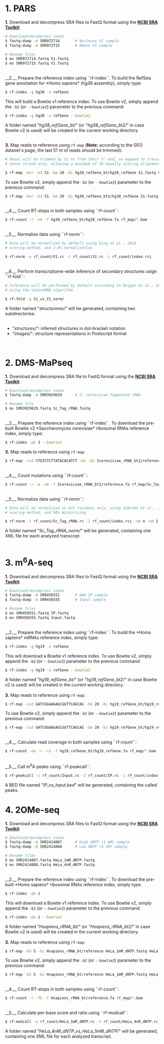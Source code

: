 # 1. PARS

__1.__ Download and decompress SRA files to FastQ format using the [__NCBI SRA Toolkit__](https://trace.ncbi.nlm.nih.gov/Traces/sra/sra.cgi?view=software):

```bash
# Download/decompress reads
$ fastq-dump -A SRR972714		# Nuclease S1 sample
$ fastq-dump -A SRR972715		# RNase V1 sample

# Rename files
$ mv SRR972714.fastq S1.fastq
$ mv SRR972715.fastq V1.fastq 
```
<br/>
__2.__ Prepare the reference index using ``rf-index``. To build the RefSeq gene annotation for *Homo sapiens* (hg38 assembly), simply type:

```bash
$ rf-index -g hg38 -a refGene 
```

This will build a Bowtie v1 reference index. To use Bowtie v2, simply append the ``-b2`` (or ``--bowtie2``) parameter to the previous command:

```bash
$ rf-index -g hg38 -a refGene --bowtie2 
```

A folder named "*hg38\_refGene\_bt/*" (or "*hg38\_refGene\_bt2/*" in case Bowtie v2 is used) will be created in the current working directory.<br/><br/>

__3.__ Map reads to reference using ``rf-map`` (__Note:__ according to the GEO dataset's page, the last 51 nt of reads should be trimmed):

```bash
# Reads will be trimmed by 51 nt from their 3'-end, an mapped to transcripts
# sense strand only, allowing a maximum of 20 equally scoring alignments

$ rf-map -bnr -b3 51 -bm 20 -bi hg38_refGene_bt/hg38_refGene S1.fastq V1.fastq
```

To use Bowtie v2, simply append the ``-b2`` (or ``--bowtie2``) parameter to the previous command:

```bash
$ rf-map -bnr -b3 51 -bm 20 -bi hg38_refGene_bt2/hg38_refGene S1.fastq V1.fastq --bowtie2
```
<br/>
__4.__ Count RT-stops in both samples using ``rf-count``:

```bash
$ rf-count -r -nm -f hg38_refGene_bt/hg38_refGene.fa rf_map/*.bam
```
<br/>
__5.__ Normalize data using ``rf-norm``:

```bash
# Data will be normalized by default using Ding et al., 2014 
# scoring method, and 2-8% normalization

$ rf-norm -u rf_count/V1.rc -t rf_count/S1.rc -i rf_count/index.rci
```
<br/>
__6.__ Perform transcriptome-wide inference of secondary structures usign ``rf-fold``:

```bash
# Inference will be performed by default according to Deigan et al., 2009,
# using the ViennaRNA algorithm

$ rf-fold -g S1_vs_V1_norm/
```
A folder named "*structurome/*" will be generated, containing two subdirectories:<br/><br/>
- "*structures/*": inferred structures in dot-bracket notation<br/>
- "*images/*": structure representations in Postscript format
<br/>

# 2. DMS-MaPseq

__1.__ Download and decompress SRA file to FastQ format using the [__NCBI SRA Toolkit__](https://trace.ncbi.nlm.nih.gov/Traces/sra/sra.cgi?view=software):

```bash
# Download/decompress reads
$ fastq-dump -A SRR3929629		# S. cerevisiae Tagmented rRNA

# Rename file
$ mv SRR3929629.fastq Sc_Tag_rRNA.fastq 
```
<br/>
__2.__ Prepare the reference index using ``rf-index``. To download the pre-built Bowtie v2 *Saccharomyces cerevisiae* ribosomal RNAs reference index, simply type:

```bash
$ rf-index -pb 3 --bowtie2
```

__3.__ Map reads to reference using ``rf-map``:

```bash
$ rf-map -ca3 CTGTCTCTTATACACATCT -bs -bi Scerevisiae_rRNA_bt2/reference Sc_Tag_rRNA.fastq --bowtie2
```
<br/>
__4.__ Count mutations using ``rf-count``:

```bash
$ rf-count -r -m -nm -f Scerevisiae_rRNA_bt2/reference.fa rf_map/Sc_Tag_rRNA.bam
```
<br/>
__5.__ Normalize data using ``rf-norm``:

```bash
# Data will be normalized on A/C residues only, using Zubradt et al., 2016 
# scoring method, and 90% Winsorising

$ rf-norm -t rf_count/Sc_Tag_rRNA.rc -i rf_count/index.rci -sm 4 -nm 2 -rb AC
```

A folder named "*Sc_Tag_rRNA_norm/*" will be generated, containing one XML file for each analyzed transcript.<br/><br/>

# 3. m<sup>6</sup>A-seq

__1.__ Download and decompress SRA files to FastQ format using the [__NCBI SRA Toolkit__](https://trace.ncbi.nlm.nih.gov/Traces/sra/sra.cgi?view=software):

```bash
# Download/decompress reads
$ fastq-dump -A SRR456551		# m6A IP sample
$ fastq-dump -A SRR456555		# Input sample

# Rename files
$ mv SRR456551.fastq IP.fastq
$ mv SRR456555.fastq Input.fastq 
```
<br/>
__2.__ Prepare the reference index using ``rf-index``. To build the *Homo sapiens* mRNAs reference index, simply type:

```bash
$ rf-index -g hg19 -a refGene 
```

This will download a Bowtie v1 reference index. To use Bowtie v2, simply append the ``-b2`` (or ``--bowtie2``) parameter to the previous command:

```bash
$ rf-index -g hg19 -a refGene --bowtie2 
```

A folder named "*hg19\_refGene\_bt/*" (or "*hg19\_refGene\_bt2/*" in case Bowtie v2 is used) will be created in the current working directory.<br/><br/>
__3.__ Map reads to reference using ``rf-map``:

```bash
$ rf-map -ca3 GATCGGAAGAGCGGTTCAGCAG -bm 20 -bi hg19_refGene_bt/hg19_refGene Input.fastq IP.fastq
```

To use Bowtie v2, simply append the ``-b2`` (or ``--bowtie2``) parameter to the previous command:

```bash
$ rf-map -ca3 GATCGGAAGAGCGGTTCAGCAG -bm 20 -bi hg19_refGene_bt/hg19_refGene Input.fastq IP.fastq --bowtie2
```
<br/>
__4.__ Calculate read coverage in both samples using ``rf-count``:

```bash
$ rf-count -nm -r -co -f hg19_refGene_bt/hg19_refGene.fa rf_map/*.bam
```
<br/>
__5.__ Call m<sup>6</sup>A peaks using ``rf-peakcall``:

```bash
$ rf-peakcall -c rf_count/Input.rc -I rf_count/IP.rc -i rf_count/index.rci -e 2.5
```

A BED file named "*IP\_vs\_Input.bed*" will be generated, containing the called peaks.

# 4. 2OMe-seq

__1.__ Download and decompress SRA files to FastQ format using the [__NCBI SRA Toolkit__](https://trace.ncbi.nlm.nih.gov/Traces/sra/sra.cgi?view=software):

```bash
# Download/decompress reads
$ fastq-dump -A SRR2414087		# High dNTP (1 mM) sample
$ fastq-dump -A SRR2414088		# Low dNTP (4 nM) sample

# Rename files
$ mv SRR2414087.fastq HeLa_1mM_dNTP.fastq
$ mv SRR2414088.fastq HeLa_4nM_dNTP.fastq 
```
<br/>
__2.__ Prepare the reference index using ``rf-index``. To download the pre-built *Homo sapiens* ribosomal RNAs reference index, simply type:

```bash
$ rf-index -pb 1 
```

This will download a Bowtie v1 reference index. To use Bowtie v2, simply append the ``-b2`` (or ``--bowtie2``) parameter to the previous command:

```bash
$ rf-index -pb 1 --bowtie2 
```

A folder named "*Hsapiens\_rRNA_bt/*" (or "*Hsapiens\_rRNA_bt2/*" in case Bowtie v2 is used) will be created in the current working directory.<br/><br/>
__3.__ Map reads to reference using ``rf-map``:

```bash
$ rf-map -b5 5 -bi Hsapiens_rRNA_bt/reference HeLa_1mM_dNTP.fastq HeLa_4nM_dNTP.fastq
```

To use Bowtie v2, simply append the ``-b2`` (or ``--bowtie2``) parameter to the previous command:

```bash
$ rf-map -b5 5 -bi Hsapiens_rRNA_bt/reference HeLa_1mM_dNTP.fastq HeLa_4nM_dNTP.fastq --bowtie2
```
<br/>
__4.__ Count RT-stops in both samples using ``rf-count``:

```bash
$ rf-count -r -fh -f Hsapiens_rRNA_bt/reference.fa rf_map/*.bam
```
<br/>
__5.__ Calculate per-base score and ratio using ``rf-modcall``:

```bash
$ rf-modcall -u rf_count/HeLa_1mM_dNTP.rc -t rf_count/HeLa_4nM_dNTP.rc -i rf_count/index.rci
```

A folder named "*HeLa\_4nM\_dNTP\_vs\_HeLa\_1mM\_dNTP/*" will be generated, containing one XML file for each analyzed transcript.
